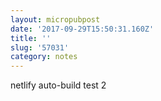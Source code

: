 ```yaml
---
layout: micropubpost
date: '2017-09-29T15:50:31.160Z'
title: ''
slug: '57031'
category: notes
---
```

netlify auto-build test 2
